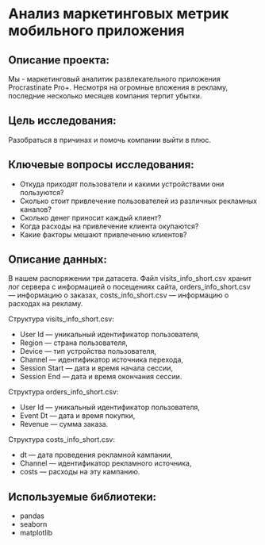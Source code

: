 # Анализ маркетинговых метрик мобильного приложения
## Описание проекта:
Мы - маркетинговый аналитик развлекательного приложения Procrastinate Pro+. Несмотря на огромные вложения в рекламу, последние несколько месяцев компания терпит убытки. 

## Цель исследования: 
Разобраться в причинах и помочь компании выйти в плюс.

## Ключевые вопросы исследования:
- Откуда приходят пользователи и какими устройствами они пользуются?
- Сколько стоит привлечение пользователей из различных рекламных каналов?
- Сколько денег приносит каждый клиент?
- Когда расходы на привлечение клиента окупаются?
- Какие факторы мешают привлечению клиентов?

## Описание данных:
В нашем распоряжении три датасета. 
Файл visits_info_short.csv хранит лог сервера с информацией о посещениях сайта, 
orders_info_short.csv — информацию о заказах, 
costs_info_short.csv — информацию о расходах на рекламу.

Структура visits_info_short.csv:
- User Id — уникальный идентификатор пользователя,
- Region — страна пользователя,
- Device — тип устройства пользователя,
- Channel — идентификатор источника перехода,
- Session Start — дата и время начала сессии,
- Session End — дата и время окончания сессии.

Структура orders_info_short.csv:
- User Id — уникальный идентификатор пользователя,
- Event Dt — дата и время покупки,
- Revenue — сумма заказа.

Структура costs_info_short.csv:
- dt — дата проведения рекламной кампании,
- Channel — идентификатор рекламного источника,
- costs — расходы на эту кампанию.

## Используемые библиотеки:
- pandas
- seaborn 
- matplotlib
